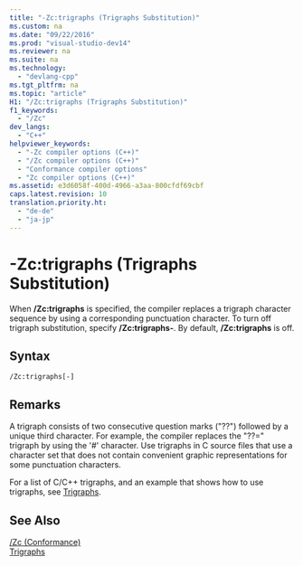```yaml
---
title: "-Zc:trigraphs (Trigraphs Substitution)"
ms.custom: na
ms.date: "09/22/2016"
ms.prod: "visual-studio-dev14"
ms.reviewer: na
ms.suite: na
ms.technology: 
  - "devlang-cpp"
ms.tgt_pltfrm: na
ms.topic: "article"
H1: "/Zc:trigraphs (Trigraphs Substitution)"
f1_keywords: 
  - "/Zc"
dev_langs: 
  - "C++"
helpviewer_keywords: 
  - "-Zc compiler options (C++)"
  - "/Zc compiler options (C++)"
  - "Conformance compiler options"
  - "Zc compiler options (C++)"
ms.assetid: e3d6058f-400d-4966-a3aa-800cfdf69cbf
caps.latest.revision: 10
translation.priority.ht: 
  - "de-de"
  - "ja-jp"
---
```

# -Zc:trigraphs (Trigraphs Substitution)
When **/Zc:trigraphs** is specified, the compiler replaces a trigraph character sequence by using a corresponding punctuation character. To turn off trigraph substitution, specify **/Zc:trigraphs-**. By default, **/Zc:trigraphs** is off.  
  
## Syntax  
  
```  
/Zc:trigraphs[-]  
```  
  
## Remarks  
 A trigraph consists of two consecutive question marks ("??") followed by a unique third character. For example, the compiler replaces the "??=" trigraph by using the '#' character. Use trigraphs in C source files that use a character set that does not contain convenient graphic representations for some punctuation characters.  
  
 For a list of C/C++ trigraphs, and an example that shows how to use trigraphs, see [Trigraphs](../vs140/trigraphs.md).  
  
## See Also  
 [/Zc (Conformance)](../vs140/-zc--conformance-.md)   
 [Trigraphs](../vs140/trigraphs.md)